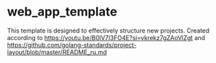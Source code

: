 # web_app_template
This template is designed to effectively structure new projects.
Created according to https://youtu.be/B0lV7I3FO4E?si=ykrekz7gZAoVlZgt 
and https://github.com/golang-standards/project-layout/blob/master/README_ru.md
